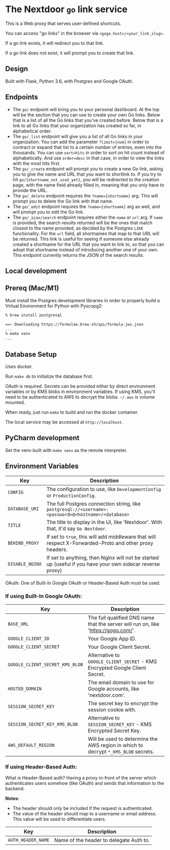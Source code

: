 # The Nextdoor `go` link service

This is a Web proxy that serves user-defined shortcuts.

You can access "go links" in the browser via `<gogo_host>/<your_link_slug>`.

If a go link exists, it will redirect you to that link.

If a go link does not exist, it will prompt you to create that link.

## Design

Built with Flask, Python 3.6, with Postgres and Google OAuth.

## Endpoints

- The `go/` endpoint will bring you to your personal dashboard. At the top will be the section that you can use to create your own Go links. Below that is a list of all the Go links that you've created before. Below that is a link to all Go links that your organization has created so far, in alphabetical order.
- The `go/_list` endpoint will give you a list of all Go links in your organization. You can add the parameter `?limit={num}` in order to contract or expand that list to a certain number of entries, even into the thousands. You can use `sort=hits` in order to sort on hit count instead of alphabetically. And use `order=desc` in that case, in order to view the links with the most hits first.
- The `go/_create` endpoint will prompt you to create a new Go link, asking you to give the name and URL that you want to shortlink to. If you try to hit `go/{shortname_not_used_yet}`, you will be redirected to the creation page, with the name field already filled in, meaning that you only have to provide the URL.
- The `go/_delete` endpoint requires the `?name={shortname}` arg. This will prompt you to delete the Go link with that name.
- The `go/_edit` endpoint requires the `?name={shortname}` arg as well, and will prompt you to edit the Go link.
- The `go/_ajax/search` endpoint requires either the `name` or `url` arg. If `name` is provided, the search results returned will be the ones that match closest to the name provided, as decided by the Postgres `LIKE` functionality. For the `url` field, all shortnames that map to that URL will be returned. This link is useful for seeing if someone else already created a shortname for the URL that you want to link to, so that you can adopt that shortname instead of introducing another one of your own. This endpoint currently returns the JSON of the search results.

## Local development

## Prereq (Mac/M1)

Must install the Postgres development libraries in order to properly build a
Virtual Environment for Python with Pyscopg2:

```bash
% brew install postgresql

==> Downloading https://formulae.brew.sh/api/formula.jws.json
...
% make venv
...
```

## Database Setup

Uses docker.

Run `make db` to initialize the database first.

OAuth is required. Secrets can be provided either by direct environment variables or by KMS blobs in environment variables. If using KMS, you'll need to be authenticated to AWS to decrypt the  blobs. `~/.aws` is volume mounted.

When ready, just run `make` to build and run the docker container.

The local service may be accessed at `http://localhost`.

## PyCharm development

Set the venv built with `make venv` as the remote interpreter.

## Environment Variables

| Key | Description |
|-----|-------------|
| `CONFIG` | The configuration to use, like `DevelopmentConfig` or `ProductionConfig`. |
| `DATABASE_URI` | The full Postgres connection string, like `postgresql://<username>:<password>@<hostname>/<database>` |
| `TITLE` | The title to display in the UI, like 'Nextdoor'. With that, it'd say `Go Nextdoor`. |
| `BEHIND_PROXY` | If set to `true`, this will add middleware that will respect X-Forwarded-Proto and other proxy headers. |
| `DISABLE_NGINX` | If set to anything, then Nginx will not be started up (useful if you have your own sidecar reverse proxy) |

OAuth: One of Built-In Google OAuth or Header-Based Auth must be used.

### If using Built-In Google OAuth:

| Key | Description |
|-----|-------------|
| `BASE_URL` | The full qualified DNS name that the server will run on, like 'https://gogo.com/'. |
| `GOOGLE_CLIENT_ID` | Your Google App ID. |
| `GOOGLE_CLIENT_SECRET` | Your Google Client Secret. |
| `GOOGLE_CLIENT_SECRET_KMS_BLOB` | Alternative to `GOOGLE_CLIENT_SECRET` - KMS Encrypted Google Client Secret. |
| `HOSTED_DOMAIN` | The email domain to use for Google accounts, like 'nextdoor.com'. |
| `SESSION_SECRET_KEY` | The secret key to encrypt the session cookie with. |
| `SESSION_SECRET_KEY_KMS_BLOB` | Alternative to `SESSION_SECRET_KEY` - KMS Encrypted Secret Key. |
| `AWS_DEFAULT_REGION` | Will be used to determine the AWS region in which to decrypt `*_KMS_BLOB` secrets. |

### If using Header-Based Auth:

What is Header-Based auth? Having a proxy in-front of the server which authenticates users somehow (like OAuth) and sends that information to the backend.

**Notes**: 

  * The header should only be included if the request is authenticated.
  * The value of the header should map to a username or email address. This value will be used to differentiate users.

| Key | Description |
|-----|-------------|
| `AUTH_HEADER_NAME` | Name of the header to delegate Auth to. |
